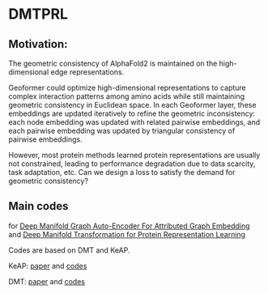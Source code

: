 # DMTPRL 
## Motivation:
The geometric consistency of AlphaFold2 is maintained on the high-dimensional edge representations.

Geoformer could optimize high-dimensional representations to capture complex interaction patterns among amino acids while still maintaining geometric consistency in Euclidean space. In each Geoformer layer, these embeddings are updated iteratively to refine the geometric inconsistency: each node embedding was updated with related pairwise embeddings, and each pairwise embedding was updated by triangular consistency of pairwise embeddings.

However, most protein methods learned protein representations are usually not constrained, leading to performance degradation due to data scarcity, task adaptation, etc. Can we design a loss to satisfy the demand for geometric consistency?



## Main codes
for 
[Deep Manifold Graph Auto-Encoder For Attributed Graph Embedding](https://ieeexplore.ieee.org/abstract/document/10095904) 
and
[Deep Manifold Transformation for Protein Representation Learning](https://arxiv.org/abs/2402.09416) 

Codes are based on DMT and KeAP. 

KeAP: [paper](https://openreview.net/forum?id=VbCMhg7MRmj) and [codes](https://github.com/RL4M/KeAP) 

DMT: [paper](https://arxiv.org/abs/2207.03160) and [codes](https://github.com/zangzelin/code_ECCV2022_DLME) 


